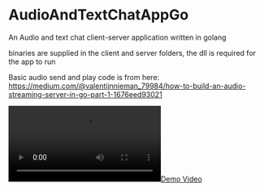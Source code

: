 # AudioAndTextChatAppGo
An Audio and text chat client-server application written in golang

binaries are supplied in the client and server folders, the dll is required for the app to run

Basic audio send and play code is from here: https://medium.com/@valentijnnieman_79984/how-to-build-an-audio-streaming-server-in-go-part-1-1676eed93021

[![Demo Video](https://github.com/b-rad15/AudioAndTextChatAppGo/demo.mp4)](https://github.com/b-rad15/AudioAndTextChatAppGo/demo.mp4)